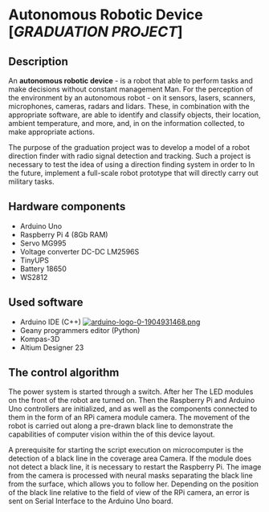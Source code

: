 # Autonomous Robotic Device [*GRADUATION PROJECT*]

## Description

An **autonomous robotic device** - is a robot that able to perform tasks and make decisions without constant management Man. For the perception of the environment by an autonomous robot - on it sensors, lasers, scanners, microphones, cameras, radars and lidars. These, in combination with the appropriate software, are able to identify and classify objects, their location, ambient temperature, and more, and, in on the information collected, to make appropriate actions.   

The purpose of the graduation project was to develop a model of a robot direction finder with radio signal detection and tracking. Such a project is necessary to test the idea of using a direction finding system in order to In the future, implement a full-scale robot prototype that will directly carry out military tasks.

## Hardware components

- Arduino Uno 
- Raspberry Pi 4 (8Gb RAM)
- Servo MG995
- Voltage converter DC-DC LM2596S
- TinyUPS
- Battery 18650
- WS2812

## Used software

- Arduino IDE (C++) [![arduino-logo-0-1904931468.png](https://i.postimg.cc/xCXBF2bX/arduino-logo-0-1904931468.png)](https://postimg.cc/0Mqtbhnv)
- Geany programmers editor (Python)
- Kompas-3D
- Altium Designer 23

## The control algorithm 

The power system is started through a switch. After her The LED modules on the front of the robot are turned on. Then the Raspberry Pi and Arduino Uno controllers are initialized, and as well as the components connected to them in the form of an RPi camera module camera. The movement of the robot is carried out along a pre-drawn black line to demonstrate the capabilities of computer vision within the of this device layout. 

A prerequisite for starting the script execution on microcomputer is the detection of a black line in the coverage area Camera. If the module does not detect a black line, it is necessary to restart the Raspberry Pi. The image from the camera is processed with neural masks separating the black line from the surface, which allows you to follow her. Depending on the position of the black line relative to the field of view of the RPi camera, an error is sent on Serial Interface to the Arduino Uno board.
